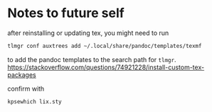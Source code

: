 # Notes to future self

after reinstalling or updating tex, you might need to run

```bash
tlmgr conf auxtrees add ~/.local/share/pandoc/templates/texmf
```

to add the pandoc templates to the search path for `tlmgr`.
https://stackoverflow.com/questions/74921228/install-custom-tex-packages

confirm with

```bash
kpsewhich lix.sty
```
